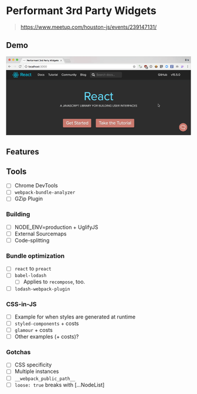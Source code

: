 # Performant 3rd Party Widgets

> https://www.meetup.com/houston-js/events/239147131/

## Demo

![Demo](demo.gif)

## Features

## Tools

- [ ] Chrome DevTools
- [ ] `webpack-bundle-analyzer`
- [ ] GZip Plugin

### Building
- [ ] NODE_ENV=production + UglifyJS
- [ ] External Sourcemaps
- [ ] Code-splitting

### Bundle optimization
- [ ] `react` to `preact`
- [ ] `babel-lodash`
  - [ ] Applies to `recompose`, too.
- [ ] `lodash-webpack-plugin`

### CSS-in-JS
- [ ] Example for when styles are generated at runtime
- [ ] `styled-components`  + costs
- [ ] `glamour` + costs
- [ ] Other examples (+ costs)?

### Gotchas
- [ ] CSS specificity
- [ ] Multiple instances
- [ ] `__webpack_public_path__`
- [ ] `loose: true` breaks with [...NodeList]
